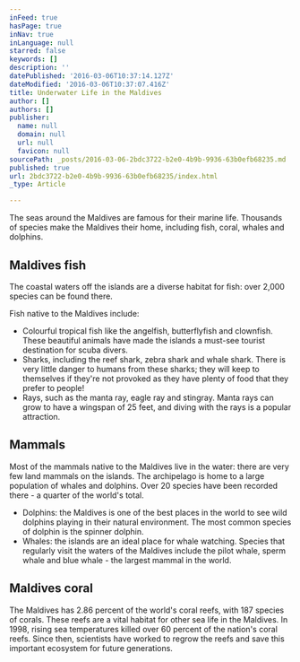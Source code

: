 ```yaml
---
inFeed: true
hasPage: true
inNav: true
inLanguage: null
starred: false
keywords: []
description: ''
datePublished: '2016-03-06T10:37:14.127Z'
dateModified: '2016-03-06T10:37:07.416Z'
title: Underwater Life in the Maldives
author: []
authors: []
publisher:
  name: null
  domain: null
  url: null
  favicon: null
sourcePath: _posts/2016-03-06-2bdc3722-b2e0-4b9b-9936-63b0efb68235.md
published: true
url: 2bdc3722-b2e0-4b9b-9936-63b0efb68235/index.html
_type: Article

---
```

The seas around the Maldives are famous for their marine life. Thousands of species make the Maldives their home, including fish, coral, whales and dolphins.

## Maldives fish

The coastal waters off the islands are a diverse habitat for fish: over 2,000 species can be found there.

Fish native to the Maldives include:

* Colourful tropical fish like the angelfish, butterflyfish and clownfish. These beautiful animals have made the islands a must-see tourist destination for scuba divers.
* Sharks, including the reef shark, zebra shark and whale shark. There is very little danger to humans from these sharks; they will keep to themselves if they're not provoked as they have plenty of food that they prefer to people!
* Rays, such as the manta ray, eagle ray and stingray. Manta rays can grow to have a wingspan of 25 feet, and diving with the rays is a popular attraction.

## Mammals

Most of the mammals native to the Maldives live in the water: there are very few land mammals on the islands. The archipelago is home to a large population of whales and dolphins. Over 20 species have been recorded there - a quarter of the world's total.

* Dolphins: the Maldives is one of the best places in the world to see wild dolphins playing in their natural environment. The most common species of dolphin is the spinner dolphin.
* Whales: the islands are an ideal place for whale watching. Species that regularly visit the waters of the Maldives include the pilot whale, sperm whale and blue whale - the largest mammal in the world.

## Maldives coral

The Maldives has 2.86 percent of the world's coral reefs, with 187 species of corals. These reefs are a vital habitat for other sea life in the Maldives. In 1998, rising sea temperatures killed over 60 percent of the nation's coral reefs. Since then, scientists have worked to regrow the reefs and save this important ecosystem for future generations.